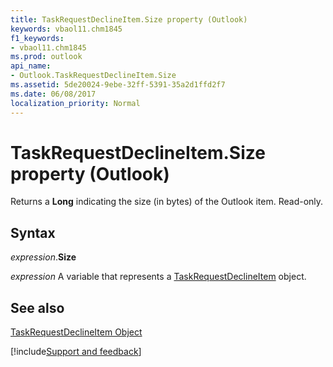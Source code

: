 ```yaml
---
title: TaskRequestDeclineItem.Size property (Outlook)
keywords: vbaol11.chm1845
f1_keywords:
- vbaol11.chm1845
ms.prod: outlook
api_name:
- Outlook.TaskRequestDeclineItem.Size
ms.assetid: 5de20024-9ebe-32ff-5391-35a2d1ffd2f7
ms.date: 06/08/2017
localization_priority: Normal
---
```



# TaskRequestDeclineItem.Size property (Outlook)

Returns a  **Long** indicating the size (in bytes) of the Outlook item. Read-only.


## Syntax

_expression_.**Size**

_expression_ A variable that represents a [TaskRequestDeclineItem](Outlook.TaskRequestDeclineItem.md) object.


## See also


[TaskRequestDeclineItem Object](Outlook.TaskRequestDeclineItem.md)

[!include[Support and feedback](~/includes/feedback-boilerplate.md)]